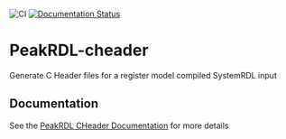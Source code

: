 ![CI](https://github.com/krcb197/PeakRDL-cheader/actions/workflows/action.yaml/badge.svg)
[![Documentation Status](https://readthedocs.org/projects/peakrdl-cheader/badge/?version=latest)](https://peakrdl-python.readthedocs.io/en/latest/?badge=latest)

# PeakRDL-cheader
Generate C Header files for a register model compiled SystemRDL input

## Documentation
See the [PeakRDL CHeader Documentation](https://peakrdl-cheader.readthedocs.io/) for more details


